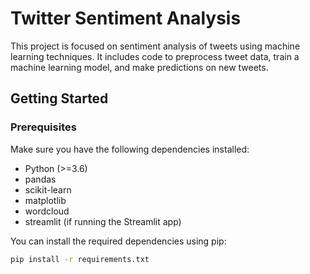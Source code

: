 # Twitter Sentiment Analysis

This project is focused on sentiment analysis of tweets using machine learning techniques. It includes code to preprocess tweet data, train a machine learning model, and make predictions on new tweets.

## Getting Started

### Prerequisites

Make sure you have the following dependencies installed:

- Python (>=3.6)
- pandas
- scikit-learn
- matplotlib
- wordcloud
- streamlit (if running the Streamlit app)

You can install the required dependencies using pip:

```bash
pip install -r requirements.txt
